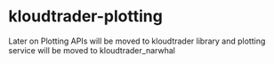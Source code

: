 # kloudtrader-plotting
Later on Plotting APIs will be moved to kloudtrader library and plotting service will be moved to kloudtrader_narwhal
